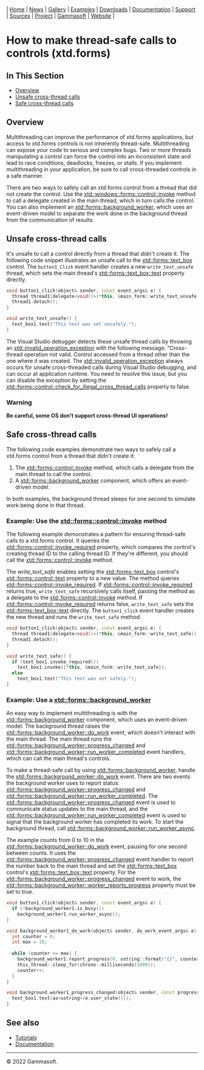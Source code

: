 | [Home](home.md) | [News](news.md) | [Gallery](gallery.md) | [Examples](examples.md) | [Downloads](downloads.md) | [Documentation](documentation.md) | [Support](support.md) | [Sources](https://github.com/gammasoft71/xtd) | [Project](https://sourceforge.net/projects/xtdpro/) | [Gammasoft](gammasoft.md) | [Website](https://gammasoft71.wixsite.com/xtdpro) |

# How to make thread-safe calls to controls (xtd.forms)

## In This Section

* [Overview](#overview)
* [Unsafe cross-thread calls](#unsafe-cross-thread-calls)
* [Safe cross-thread calls](#safe-cross-thread-calls)

## Overview

Multithreading can improve the performance of xtd.forms applications, but access to xtd.forms controls is not inherently thread-safe.
Multithreading can expose your code to serious and complex bugs.
Two or more threads manipulating a control can force the control into an inconsistent state and lead to race conditions, deadlocks, freezes, or stalls.
If you implement multithreading in your application, be sure to call cross-threaded controls in a safe manner.

There are two ways to safely call an xtd.forms control from a thread that did not create the control.
Use the [xtd::windows::forms::control::invoke](https://codedocs.xyz/gammasoft71/xtd/classxtd_1_1forms_1_1control.html#a17ec51282322d8387937dc8dad438e32) method to call a delegate created in the main thread, which in turn calls the control.
You can also implement an [xtd::forms::background_worker](https://codedocs.xyz/gammasoft71/xtd/classxtd_1_1forms_1_1background__worker.html), which uses an event-driven model to separate the work done in the background thread from the communication of results.

## Unsafe cross-thread calls

It's unsafe to call a control directly from a thread that didn't create it.
The following code snippet illustrates an unsafe call to the [xtd::forms::text_box](https://codedocs.xyz/gammasoft71/xtd/classxtd_1_1forms_1_1text__box.html) control.
The `button1_Click` event handler creates a new `write_text_unsafe` thread, which sets the main thread's [xtd::forms::text_box::text](https://codedocs.xyz/gammasoft71/xtd/classxtd_1_1forms_1_1text__box.html#a2d900fe81bd0963d26d36a3a20e1d03e) property directly.

```c++
void button1_click(object& sender, const event_args& e) {
  thread thread1(delegate<void()>(*this, &main_form::write_text_unsafe));
  thread1.detach();
}

void write_text_unsafe() {
  text_box1.text("This text was set unsafely.");
}
```

The Visual Studio debugger detects these unsafe thread calls by throwing an [xtd::invalid_operation_exception](https://codedocs.xyz/gammasoft71/xtd/classxtd_1_1invalid__operation__exception.html) with the following message: "Cross-thread operation not valid.
Control accessed from a thread other than the one where it was created.
The [xtd::invalid_operation_exception](https://codedocs.xyz/gammasoft71/xtd/classxtd_1_1invalid__operation__exception.html) always occurs for unsafe cross-threaded calls during Visual Studio debugging, and can occur at application runtime.
You need to resolve this issue, but you can disable the exception by setting the [xtd::forms::control::check_for_illegal_cross_thread_calls](https://codedocs.xyz/gammasoft71/xtd/classxtd_1_1forms_1_1control.html#ae50cc5d50f092033848aec2689e5df44) property to false.

### Warning

**Be careful, some OS don't support cross-thread UI operations!**

## Safe cross-thread calls

The following code examples demonstrate two ways to safely call a xtd.forms control from a thread that didn't create it:
1. The [xtd::forms::control::invoke](https://codedocs.xyz/gammasoft71/xtd/classxtd_1_1forms_1_1control.html#a17ec51282322d8387937dc8dad438e32) method, which calls a delegate from the main thread to call the control.
2. A [xtd::forms::background_worker](https://codedocs.xyz/gammasoft71/xtd/classxtd_1_1forms_1_1background__worker.html) component, which offers an event-driven model.

In both examples, the background thread sleeps for one second to simulate work being done in that thread.

### Example: Use the [xtd::forms::control::invoke](https://codedocs.xyz/gammasoft71/xtd/classxtd_1_1forms_1_1control.html#a17ec51282322d8387937dc8dad438e32) method

The following example demonstrates a pattern for ensuring thread-safe calls to a xtd.forms control. It queries the [xtd::forms::control::invoke_required](https://codedocs.xyz/gammasoft71/xtd/classxtd_1_1forms_1_1control.html#a7aa968c54c4a100d35f0dd2d0b9c5bc8) property, which compares the control's creating thread ID to the calling thread ID. If they're different, you should call the [xtd::forms::control::invoke](https://codedocs.xyz/gammasoft71/xtd/classxtd_1_1forms_1_1control.html#a17ec51282322d8387937dc8dad438e32) method.

The *write_text_safe* enables setting the [xtd::forms::text_box](https://codedocs.xyz/gammasoft71/xtd/classxtd_1_1forms_1_1text__box.html) control's [xtd::forms::control::text](https://codedocs.xyz/gammasoft71/xtd/classxtd_1_1forms_1_1control.html#a4c3b78843745277a88831bd0500ccb2b) property to a new value. The method queries [xtd::forms::control::invoke_required](https://codedocs.xyz/gammasoft71/xtd/classxtd_1_1forms_1_1control.html#a7aa968c54c4a100d35f0dd2d0b9c5bc8). If [xtd::forms::control::invoke_required](https://codedocs.xyz/gammasoft71/xtd/classxtd_1_1forms_1_1control.html#a7aa968c54c4a100d35f0dd2d0b9c5bc8) returns true, `write_text_safe` recursively calls itself, passing the method as a delegate to the [xtd::forms::control::invoke](https://codedocs.xyz/gammasoft71/xtd/classxtd_1_1forms_1_1control.html#a17ec51282322d8387937dc8dad438e32) method. If [xtd::forms::control::invoke_required](https://codedocs.xyz/gammasoft71/xtd/classxtd_1_1forms_1_1control.html#a7aa968c54c4a100d35f0dd2d0b9c5bc8) returns false, `write_text_safe` sets the [xtd::forms::text_box::text](https://codedocs.xyz/gammasoft71/xtd/classxtd_1_1forms_1_1text__box.html#a2d900fe81bd0963d26d36a3a20e1d03e) directly. The `button1_click` event handler creates the new thread and runs the `write_text_safe` method.

```c++
void button1_click(object& sender, const event_args& e) {
  thread thread1(delegate<void()>(*this, &main_form::write_text_safe));
  thread1.detach();
}

void write_text_safe() {
  if (text_box1.invoke_required())
    text_box1.invoke({*this, &main_form::write_text_safe});
  else
    text_box1.text("This text was set safely.");
}
```

### Example: Use a [xtd::forms::background_worker](https://codedocs.xyz/gammasoft71/xtd/classxtd_1_1forms_1_1background__worker.html)

An easy way to implement multithreading is with the [xtd::forms::background_worker](https://codedocs.xyz/gammasoft71/xtd/classxtd_1_1forms_1_1background__worker.html) component, which uses an event-driven model. The background thread raises the [xtd::forms::background_worker::do_work](https://codedocs.xyz/gammasoft71/xtd/group__events.html#gaa4047b732cf383aa932c806080d03216) event, which doesn't interact with the main thread. The main thread runs the [xtd::forms::background_worker::progress_changed](https://codedocs.xyz/gammasoft71/xtd/group__events.html#ga01b056bb600ffc6552edff4830361bf4) and [xtd::forms::background_worker::run_worker_completed](https://codedocs.xyz/gammasoft71/xtd/group__events.html#ga08a598bc14af024ea2a9d16b18925f22) event handlers, which can call the main thread's controls.

To make a thread-safe call by using [xtd::forms::background_worker](https://codedocs.xyz/gammasoft71/xtd/classxtd_1_1forms_1_1background__worker.html), handle the [xtd::forms::background_worker::do_work](https://codedocs.xyz/gammasoft71/xtd/group__events.html#gaa4047b732cf383aa932c806080d03216) event. There are two events the background worker uses to report status: [xtd::forms::background_worker::progress_changed](https://codedocs.xyz/gammasoft71/xtd/group__events.html#ga01b056bb600ffc6552edff4830361bf4) and [xtd::forms::background_worker::run_worker_completed](https://codedocs.xyz/gammasoft71/xtd/group__events.html#ga08a598bc14af024ea2a9d16b18925f22). The [xtd::forms::background_worker::progress_changed](https://codedocs.xyz/gammasoft71/xtd/group__events.html#ga01b056bb600ffc6552edff4830361bf4) event is used to communicate status updates to the main thread, and the [xtd::forms::background_worker::run_worker_completed](https://codedocs.xyz/gammasoft71/xtd/group__events.html#ga08a598bc14af024ea2a9d16b18925f22) event is used to signal that the background worker has completed its work. To start the background thread, call [xtd::forms::background_worker::run_worker_async](https://codedocs.xyz/gammasoft71/xtd/classxtd_1_1forms_1_1background__worker.html#a3c1a81605e6f790fe68cf021f80f1952).

The example counts from 0 to 10 in the [xtd::forms::background_worker::do_work](https://codedocs.xyz/gammasoft71/xtd/group__events.html#gaa4047b732cf383aa932c806080d03216) event, pausing for one second between counts. It uses the [xtd::forms::background_worker::progress_changed](https://codedocs.xyz/gammasoft71/xtd/group__events.html#ga01b056bb600ffc6552edff4830361bf4) event handler to report the number back to the main thread and set the [xtd::forms::text_box](https://codedocs.xyz/gammasoft71/xtd/classxtd_1_1forms_1_1text__box.html) control's [xtd::forms::text_box::text](https://codedocs.xyz/gammasoft71/xtd/classxtd_1_1forms_1_1text__box.html#a2d900fe81bd0963d26d36a3a20e1d03e) property. For the [xtd::forms::background_worker::progress_changed](https://codedocs.xyz/gammasoft71/xtd/group__events.html#ga01b056bb600ffc6552edff4830361bf4) event to work, the [xtd::forms::background_worker::worker_reports_progress](https://codedocs.xyz/gammasoft71/xtd/classxtd_1_1forms_1_1background__worker.html#afcf2c17c7516752565718de4098b366a) property must be set to true.

```c++
void button1_click(object& sender, const event_args& e) {
  if (!background_worker1.is_busy())
    background_worker1.run_worker_async();
}

void background_worker1_do_work(object& sender, do_work_event_args& e) {
  int counter = 0;
  int max = 10;
  
  while (counter <= max) {
    background_worker1.report_progress(0, ustring::format("{}", counter));
    this_thread::sleep_for(chrono::milliseconds(1000));
    counter++;
  }
}

void background_worker1_progress_changed(object& sender, const progress_changed_event_args& e) {
  text_box1.text(as<ustring>(e.user_state()));
}
```

## See also

* [Tutorials](tutorials.md)
* [Documentation](documentation.md)

______________________________________________________________________________________________

© 2022 Gammasoft.
